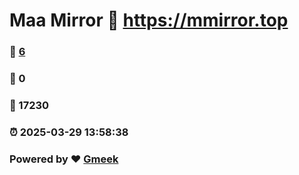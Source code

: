 # Maa Mirror :link: https://mmirror.top 
### :page_facing_up: [6](https://mmirror.top/tag.html) 
### :speech_balloon: 0 
### :hibiscus: 17230 
### :alarm_clock: 2025-03-29 13:58:38 
### Powered by :heart: [Gmeek](https://github.com/Meekdai/Gmeek)
